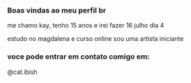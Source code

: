### Boas vindas ao meu perfil br

me chamo kay, tenho 15 anos e irei fazer 16 julho dia 4

estudo no magdalena e curso online
sou uma artista iniciante

### voce pode entrar em contato comigo em:

@cat.ibish
